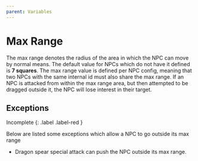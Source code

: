 ```yaml
---
parent: Variables
---
```


# Max Range

The max range denotes the radius of the area in which the NPC can move by normal means.
The default value for NPCs which do not have it defined is **7 squares**.
The max range value is defined per NPC config, meaning that two NPCs with the same
internal id must also share the max range. If an NPC is attacked from within the max range area,
but then attempted to be dragged outside it, the NPC will lose interest in their target.

## Exceptions

Incomplete
{: .label .label-red }

Below are listed some exceptions which allow a NPC to go outside its max range
- Dragon spear special attack can push the NPC outside its max range.